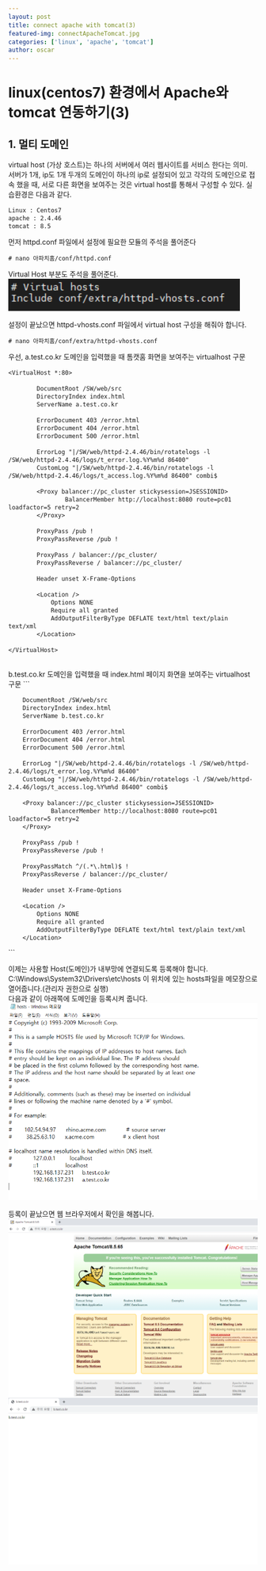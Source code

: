 ```yaml
---
layout: post
title: connect apache with tomcat(3)
featured-img: connectApacheTomcat.jpg
categories: ['linux', 'apache', 'tomcat']
author: oscar
---
```


# linux(centos7) 환경에서 Apache와 tomcat 연동하기(3)

## 1. 멀티 도메인

virtual host (가상 호스트)는 하나의 서버에서 여러 웹사이트를 서비스 한다는 의미.<br>
서버가 1개, ip도 1개 두개의 도메인이 하나의 ip로 설정되어 있고 각각의 도메인으로 접속 했을 때, 서로 다른 화면을 보여주는 것은 virtual host를 통해서 구성할 수 있다.
실습환경은 다음과 같다.
```
Linux : Centos7
apache : 2.4.46
tomcat : 8.5
```

먼저 httpd.conf 파일에서 설정에 필요한 모듈의 주석을 풀어준다
```
# nano 아파치홈/conf/httpd.conf
```

Virtual Host 부분도 주석을 풀어준다.
![virtualhost1](../image/oscar/2021-05-10_virtualhost/1.png)


설정이 끝났으면 httpd-vhosts.conf 파일에서 virtual host 구성을 해줘야 합니다.
```
# nano 아파치홈/conf/extra/httpd-vhosts.conf
```

우선, a.test.co.kr 도메인을 입력했을 때 톰캣홈 화면을 보여주는 virtualhost 구문
```
<VirtualHost *:80>

        DocumentRoot /SW/web/src
        DirectoryIndex index.html
        ServerName a.test.co.kr

        ErrorDocument 403 /error.html
        ErrorDocument 404 /error.html
        ErrorDocument 500 /error.html

        ErrorLog "|/SW/web/httpd-2.4.46/bin/rotatelogs -l /SW/web/httpd-2.4.46/logs/t_error.log.%Y%m%d 86400"
        CustomLog "|/SW/web/httpd-2.4.46/bin/rotatelogs -l /SW/web/httpd-2.4.46/logs/t_access.log.%Y%m%d 86400" combi$

        <Proxy balancer://pc_cluster stickysession=JSESSIONID>
                BalancerMember http://localhost:8080 route=pc01 loadfactor=5 retry=2
        </Proxy>

        ProxyPass /pub !
        ProxyPassReverse /pub !

        ProxyPass / balancer://pc_cluster/
        ProxyPassReverse / balancer://pc_cluster/

        Header unset X-Frame-Options

        <Location />
            Options NONE
            Require all granted
            AddOutputFilterByType DEFLATE text/html text/plain text/xml
        </Location>

</VirtualHost>
```
<br>
b.test.co.kr 도메인을 입력했을 때 index.html 페이지 화면을 보여주는 virtualhost 구문
```
<VirtualHost *:80>

        DocumentRoot /SW/web/src
        DirectoryIndex index.html
        ServerName b.test.co.kr

        ErrorDocument 403 /error.html
        ErrorDocument 404 /error.html
        ErrorDocument 500 /error.html

        ErrorLog "|/SW/web/httpd-2.4.46/bin/rotatelogs -l /SW/web/httpd-2.4.46/logs/t_error.log.%Y%m%d 86400"
        CustomLog "|/SW/web/httpd-2.4.46/bin/rotatelogs -l /SW/web/httpd-2.4.46/logs/t_access.log.%Y%m%d 86400" combi$

        <Proxy balancer://pc_cluster stickysession=JSESSIONID>
                BalancerMember http://localhost:8080 route=pc01 loadfactor=5 retry=2
        </Proxy>

        ProxyPass /pub !
        ProxyPassReverse /pub !

        ProxyPassMatch ^/(.*\.html)$ !
        ProxyPassReverse / balancer://pc_cluster/

        Header unset X-Frame-Options

        <Location />
            Options NONE
            Require all granted
            AddOutputFilterByType DEFLATE text/html text/plain text/xml
        </Location>

</VirtualHost>
```

이제는 사용할 Host(도메인)가 내부망에 연결되도록 등록해야 합니다.<br>
C:\Windows\System32\Drivers\etc\hosts 이 위치에 있는 hosts파일을 메모장으로 열어줍니다.(관리자 권한으로 실행)<br>
다음과 같이 아래쪽에 도메인을 등록시켜 줍니다.
![virtualhost2](../image/oscar/2021-05-10_virtualhost/2.png)

등록이 끝났으면 웹 브라우저에서 확인을 해봅니다.
![virtualhost3](../image/oscar/2021-05-10_virtualhost/3.png)
<br>
![virtualhost4](../image/oscar/2021-05-10_virtualhost/4.png)


